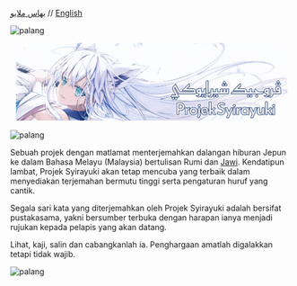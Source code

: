 [بهاس ملايو](profile/README_ms.md) // [English](profile/README_en.md)

<img src="https://user-images.githubusercontent.com/34799053/179371652-aba342b2-5559-44b2-af8f-2f1059a2b811.png" width="auto" alt="palang"></img>

<p style="text-align: center; margin: 10px;">
    <img src="profile/readme.png" width="auto" alt="banner"></img>
</p>

<img src="https://user-images.githubusercontent.com/34799053/179371652-aba342b2-5559-44b2-af8f-2f1059a2b811.png" width="auto" alt="palang"></img>

Sebuah projek dengan matlamat menterjemahkan dalangan hiburan Jepun ke dalam Bahasa Melayu (Malaysia) bertulisan Rumi dan [Jawi][Jawi]. Kendatipun lambat, Projek Syirayuki
akan tetap mencuba yang terbaik dalam menyediakan terjemahan bermutu tinggi serta pengaturan huruf yang cantik.

Segala sari kata yang diterjemahkan oleh Projek Syirayuki adalah bersifat pustakasama, yakni bersumber terbuka dengan harapan ianya menjadi rujukan
kepada pelapis yang akan datang.

Lihat, kaji, salin dan cabangkanlah ia. Penghargaan amatlah digalakkan tetapi tidak wajib.

<img src="https://user-images.githubusercontent.com/34799053/179371652-aba342b2-5559-44b2-af8f-2f1059a2b811.png" width="auto" alt="palang"></img>



[Jawi]: https://ms.wikipedia.org/wiki/Tulisan_Jawi
